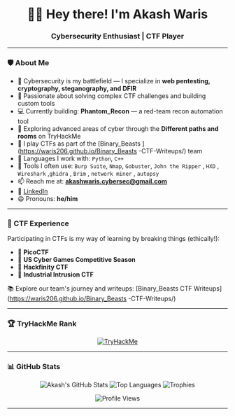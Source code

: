 <h1 align="center">🕵️‍♂️ Hey there! I'm Akash Waris</h1>
<h3 align="center">Cybersecurity Enthusiast | CTF Player </h3>

---

### 🛡️ About Me

- 🔐 Cybersecurity is my battlefield — I specialize in **web pentesting, cryptography, steganography, and DFIR**
- 🧠 Passionate about solving complex CTF challenges and building custom tools
- 💻 Currently building: **Phantom_Recon** — a red-team recon automation tool
- 🔭 Exploring advanced areas of cyber through the **Different paths and rooms**  on TryHackMe
- 👥 I play CTFs as part of the [Binary_Beasts ](https://waris206.github.io/Binary_Beasts -CTF-Writeups/) team
- 💬 Languages I work with: `Python`, `C++`
- 🧰 Tools I often use: `Burp Suite`, `Nmap`, `Gobuster`, `John the Ripper` , `HXD` , `Wireshark` ,`ghidra` , `Brim` , `network miner` , `autopsy`
- 📫 Reach me at: **akashwaris.cybersec@gmail.com**  
- 🔗 [LinkedIn](https://www.linkedin.com/in/muhammad-akash-waris-cyber)
- 😄 Pronouns: **he/him**

---

### 🧠 CTF Experience

Participating in CTFs is my way of learning by breaking things (ethically!):

- 🎯 **PicoCTF**
- 🎯 **US Cyber Games Competitive Season**
- 🎯 **Hackfinity CTF**
- 🎯 **Industrial Intrusion CTF**

📚 Explore our team's journey and writeups: [Binary_Beasts  CTF Writeups](https://waris206.github.io/Binary_Beasts -CTF-Writeups/)

---

### 🏆 TryHackMe Rank

<p align="center">
  <a href="https://tryhackme.com/p/XORgeist" target="_blank">
    <img src="https://tryhackme-badges.s3.amazonaws.com/BinaryBeast2110.png" alt="TryHackMe">
  </a>
</p>

---

### 📊 GitHub Stats

<p align="center">
  <img src="https://github-readme-stats.vercel.app/api?username=waris206&show_icons=true&theme=tokyonight&hide_border=true" alt="Akash's GitHub Stats" />
  <img src="https://github-readme-stats.vercel.app/api/top-langs/?username=waris206&layout=compact&theme=tokyonight&hide_border=true" alt="Top Languages" />
  <img src="https://github-profile-trophy.vercel.app/?username=waris206&theme=tokyonight&no-frame=true&row=1&margin-w=10" alt="Trophies" />
</p>

<p align="center">
  <img src="https://komarev.com/ghpvc/?username=waris206&label=Profile%20views&color=blueviolet&style=flat" alt="Profile Views" />
</p>

---

